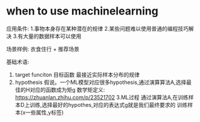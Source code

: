 # when to use machinelearning
应用条件:
1.事物本身存在某种潜在的规律
2.某些问题难以使用普通的编程技巧解决
3.有大量的数据样本可以使用


场景样例:
衣食住行 + 推荐场景


基础术语:
1. target funciton 
目标函数  最接近实际样本分布的规律
2. hypothesis
假说。一个ML模型对应很多hypothesis,通过演算算法A,选择最佳的H对应的函数成为矩g
数学矩定义: https://zhuanlan.zhihu.com/p/23521702
3.ML过程
通过演算法A,在训练样本D上训练,选择最好的hypothes,对应的表达式g就是我们最终要求的
训练样本(x一些属性,y标签)
